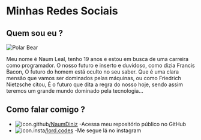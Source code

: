 <h1>Minhas Redes Sociais</h1>
<h2>Quem sou eu ?</h2>

<img class="perfil" src="https://cdn.pixabay.com/photo/2020/03/25/16/01/children-4967808_960_720.jpg" alt="Polar Bear">

<p>Meu nome é Naum Leal, tenho 19 anos e estou em busca de uma carreira como programador. O nosso futuro e inserto e duvidoso, como dizia Francis Bacon, O futuro do homem está oculto no seu saber. Que é uma clara mensão que vamos ser dominados pelas máquinas, ou como Friedrich Nietzsche citou, É o futuro que dita a regra do nosso hoje, sendo assim teremos um grande mundo dominado pela tecnologia...
</p>
  <h2>Como falar comigo ?</h2>
<ul>
  <li><img src="https://icons.iconarchive.com/icons/limav/flat-gradient-social/16/Github-icon.png" alt=" icon.github"><a href="https://github.com/NaumDiniz" target="_blank" rel="external">/NaumDiniz</a> -Acessa meu repositório público no GitHub</li>
  <li><img src="https://icons.iconarchive.com/icons/icons8/windows-8/16/Social-Networks-Instagram-icon.png" alt="icon.insta"><a href="https://www.instagram.com/lord.codes" target="_blank" rel="external">/lord.codes</a> -Me segue lá no instagram</li>
</ul>
